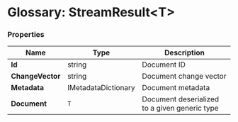 # Glossary: StreamResult&lt;T&gt;

### Properties

| Name | Type | Description |
| ------------- | ------------- | ----- |
| **Id** | string | Document ID |
| **ChangeVector** | string | Document change vector |
| **Metadata** | IMetadataDictionary | Document metadata |
| **Document** | `T` | Document deserialized to a given generic type |
